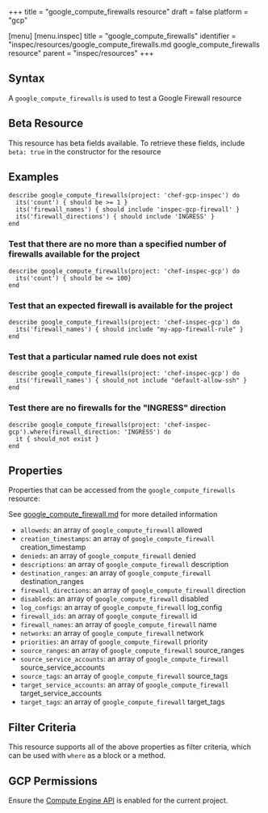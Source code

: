 +++
title = "google_compute_firewalls resource"
draft = false
platform = "gcp"

[menu]
  [menu.inspec]
    title = "google_compute_firewalls"
    identifier = "inspec/resources/google_compute_firewalls.md google_compute_firewalls resource"
    parent = "inspec/resources"
+++


## Syntax
A `google_compute_firewalls` is used to test a Google Firewall resource


## Beta Resource
This resource has beta fields available. To retrieve these fields, include `beta: true` in the constructor for the resource

## Examples
```
describe google_compute_firewalls(project: 'chef-gcp-inspec') do
  its('count') { should be >= 1 }
  its('firewall_names') { should include 'inspec-gcp-firewall' }
  its('firewall_directions') { should include 'INGRESS' }
end
```

### Test that there are no more than a specified number of firewalls available for the project

    describe google_compute_firewalls(project: 'chef-inspec-gcp') do
      its('count') { should be <= 100}
    end

### Test that an expected firewall is available for the project

    describe google_compute_firewalls(project: 'chef-inspec-gcp') do
      its('firewall_names') { should include "my-app-firewall-rule" }
    end

### Test that a particular named rule does not exist

    describe google_compute_firewalls(project: 'chef-inspec-gcp') do
      its('firewall_names') { should_not include "default-allow-ssh" }
    end

### Test there are no firewalls for the "INGRESS" direction

    describe google_compute_firewalls(project: 'chef-inspec-gcp').where(firewall_direction: 'INGRESS') do
      it { should_not exist }
    end

## Properties
Properties that can be accessed from the `google_compute_firewalls` resource:

See [google_compute_firewall.md](google_compute_firewall.md) for more detailed information
  * `alloweds`: an array of `google_compute_firewall` allowed
  * `creation_timestamps`: an array of `google_compute_firewall` creation_timestamp
  * `denieds`: an array of `google_compute_firewall` denied
  * `descriptions`: an array of `google_compute_firewall` description
  * `destination_ranges`: an array of `google_compute_firewall` destination_ranges
  * `firewall_directions`: an array of `google_compute_firewall` direction
  * `disableds`: an array of `google_compute_firewall` disabled
  * `log_configs`: an array of `google_compute_firewall` log_config
  * `firewall_ids`: an array of `google_compute_firewall` id
  * `firewall_names`: an array of `google_compute_firewall` name
  * `networks`: an array of `google_compute_firewall` network
  * `priorities`: an array of `google_compute_firewall` priority
  * `source_ranges`: an array of `google_compute_firewall` source_ranges
  * `source_service_accounts`: an array of `google_compute_firewall` source_service_accounts
  * `source_tags`: an array of `google_compute_firewall` source_tags
  * `target_service_accounts`: an array of `google_compute_firewall` target_service_accounts
  * `target_tags`: an array of `google_compute_firewall` target_tags

## Filter Criteria
This resource supports all of the above properties as filter criteria, which can be used
with `where` as a block or a method.

## GCP Permissions

Ensure the [Compute Engine API](https://console.cloud.google.com/apis/library/compute.googleapis.com/) is enabled for the current project.
